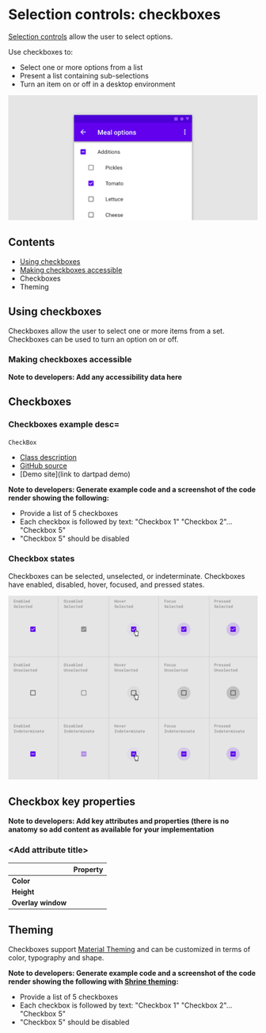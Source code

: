 <!--docs:
title: "Material selection controls: CheckBoxes"
layout: detail
section: components
excerpt: "Selection controls allow the user to select options."
iconId: 
path: /catalog/SelectionControlsCheckBoxes/
-->

# Selection controls: checkboxes

[Selection controls](https://material.io/components/selection-controls#usage) allow the user to select options.

Use checkboxes to:

* Select one or more options from a list
* Present a list containing sub-selections
* Turn an item on or off in a desktop environment

![Checkbox hero example for menu options](assets/CheckBox-hero.png)

## Contents

* [Using checkboxes](#using-checkboxes)
* [Making checkboxes accessible](#making-checkboxes-accessible)
* Checkboxes
* Theming

## Using checkboxes

Checkboxes allow the user to select one or more items from a set. Checkboxes can be used to turn an option on or off.


### Making checkboxes accessible

**Note to developers: Add any accessibility data here**

## Checkboxes

### Checkboxes example desc=

`CheckBox`
* [Class description](https://api.flutter.dev/flutter/material/Checkbox-class.html)
* [GitHub source](https://github.com/flutter/flutter/blob/master/packages/flutter/lib/src/material/checkbox.dart)
* [Demo site](link to dartpad demo)

**Note to developers: Generate example code and a screenshot of the code render showing the following:**
* Provide a list of 5 checkboxes
* Each checkbox is followed by text: "Checkbox 1" "Checkbox 2"... "Checkbox 5"
* "Checkbox 5" should be disabled

### Checkbox states

Checkboxes can be selected, unselected, or indeterminate. Checkboxes have enabled, disabled, hover, focused, and pressed states.

![Checkbox states in an array. Columns are enabled, disabled, hover, focused, pressed. Rows are selected, unselected, or indeterminite](assets/CheckBox-state.png)

## Checkbox key properties

**Note to developers: Add key attributes and properties (there is no anatomy so add content as available for your implementation**

### \<Add attribute title\>

&nbsp; | Property
------ | --------- 
**Color** |  
**Height** |  
**Overlay window** |

## Theming

Checkboxes support [Material Theming](https://material.io/components/buttons/#theming) and can be
customized in terms of color, typography and shape.

**Note to developers: Generate example code and a screenshot of the code render showing the following with [Shrine theming](https://material.io/design/material-studies/shrine.html#when-to-adapt):**
* Provide a list of 5 checkboxes
* Each checkbox is followed by text: "Checkbox 1" "Checkbox 2"... "Checkbox 5"
* "Checkbox 5" should be disabled

